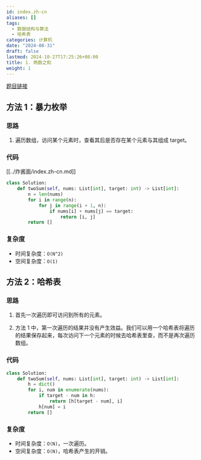 ```yaml
---
id: index.zh-cn
aliases: []
tags:
  - 数据结构与算法
  - 哈希表
categories: 计算机
date: "2024-08-31"
draft: false
lastmod: 2024-10-27T17:25:26+08:00
title: 1. 两数之和
weight: 1
---
```

[题目链接](https://leetcode.cn/problems/two-sum/description/?envType=study-plan-v2&envId=top-100-liked)

## 方法 1：暴力枚举

### 思路

1. 遍历数组，访问某个元素时，查看其后是否存在某个元素与其组成 target。

### 代码
[[../炸酱面/index.zh-cn.md]]
```python
class Solution:
    def twoSum(self, nums: List[int], target: int) -> List[int]:
        n = len(nums)
        for i in range(n):
            for j in range(i + 1, n):
                if nums[i] + nums[j] == target:
                    return [i, j]
        return []
```

### 复杂度
- 时间复杂度：`O(N^2)`
- 空间复杂度：`O(1)`

## 方法 2：哈希表

### 思路

1. 首先一次遍历即可访问到所有的元素。

1. 方法 1 中，第一次遍历的结果并没有产生效益。我们可以用一个哈希表将遍历的结果保存起来，每次访问下一个元素的时候去哈希表里查，而不是再次遍历数组。

### 代码

```python
class Solution:
    def twoSum(self, nums: List[int], target: int) -> List[int]:
        h = dict()
        for i, num in enumerate(nums):
            if target - num in h:
                return [h[target - num], i]
            h[num] = i
        return []
```

### 复杂度
- 时间复杂度：`O(N)`，一次遍历。
- 空间复杂度：`O(N)`，哈希表产生的开销。
